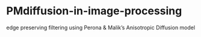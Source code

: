 # PMdiffusion-in-image-processing
edge preserving filtering using Perona &amp; Malik’s Anisotropic Diffusion model
